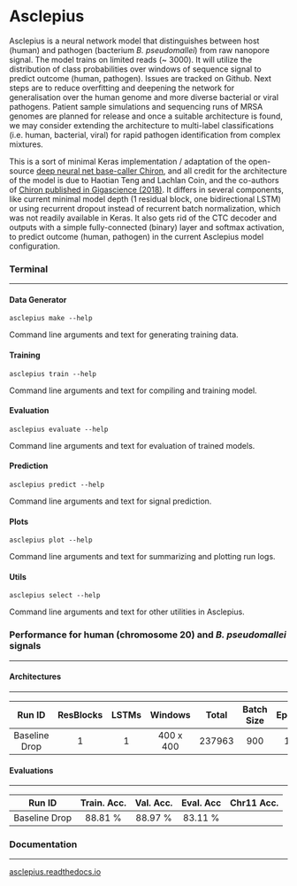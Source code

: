 # Asclepius

Asclepius is a neural network model that distinguishes between host (human) and pathogen (bacterium *B. pseudomallei*) from raw nanopore signal. The model trains on limited reads (~ 3000). It will utilize the distribution of class probabilities over windows of sequence signal to predict outcome (human, pathogen). Issues are tracked on Github. Next steps are to reduce overfitting and deepening the network for generalisation over the human genome and more diverse bacterial or viral pathogens. Patient sample simulations and sequencing runs of MRSA genomes are planned for release and once a suitable architecture is found, we may consider extending the architecture to multi-label classifications (i.e. human, bacterial, viral) for rapid pathogen identification from complex mixtures.

This is a sort of minimal Keras implementation / adaptation of the open-source [deep neural net base-caller Chiron](https://github.com/haotianteng/Chiron), and all credit for the architecture of the model is due to Haotian Teng and Lachlan Coin, and the co-authors of [Chiron published in Gigascience (2018)](https://academic.oup.com/gigascience/article/7/5/giy037/4966989). It differs in several components, like current minimal model depth (1 residual block, one bidirectional LSTM) or using recurrent dropout instead of recurrent batch normalization, which was not readily available in Keras. It also gets rid of the CTC decoder and outputs with a simple fully-connected (binary) layer and softmax activation, to predict outcome (human, pathogen) in the current Asclepius model configuration.

### Terminal
---

#### Data Generator

`asclepius make --help`

Command line arguments and text for generating training data.

#### Training 

`asclepius train --help`

Command line arguments and text for compiling and training model.

#### Evaluation

`asclepius evaluate --help`

Command line arguments and text for evaluation of trained models.

#### Prediction

`asclepius predict --help`

Command line arguments and text for signal prediction.

#### Plots

`asclepius plot --help`

Command line arguments and text for summarizing and plotting run logs.

#### Utils

`asclepius select --help`

Command line arguments and text for other utilities in Asclepius.

### Performance for human (chromosome 20) and *B. pseudomallei* signals
---

#### Architectures
---

| Run ID         | ResBlocks | LSTMs  | Windows   | Total     | Batch Size  | Epoch  | Dropout   | Recurrent Dropout |
| :------------: | :-------: | :----: | :-------: | :-------: | :---------: | :----: | :-------: | :---------------: |
| Baseline Drop  |  1        | 1      | 400 x 400 | 237963    | 900         | 16     | 0.2       |  0.2              |


#### Evaluations
---


| Run ID         | Train. Acc. | Val. Acc.  | Eval. Acc | Chr11 Acc.  |   
| :------------: | :----------:| :--------: | :-------: | :---------: |
| Baseline Drop  |  88.81 %    | 88.97 %    | 83.11 %   |             |


### Documentation
---

[asclepius.readthedocs.io](https://asclepius.readthedocs.io)

